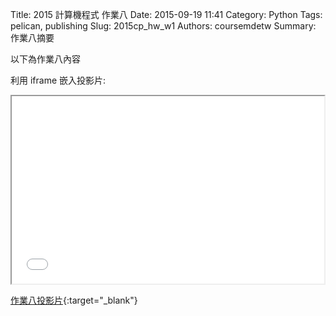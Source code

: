 Title: 2015 計算機程式 作業八
Date: 2015-09-19 11:41
Category: Python
Tags: pelican, publishing
Slug: 2015cp_hw_w1
Authors: coursemdetw
Summary: 作業八摘要

以下為作業八內容

利用 iframe 嵌入投影片:

<iframe src="40423218_cp_w8_p.html" width="500" height="300"></iframe>

[作業八投影片](40423218_cp_w8_p.html){:target="_blank"}